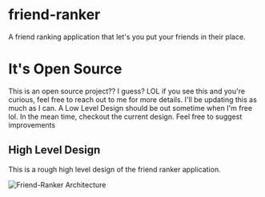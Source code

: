 # friend-ranker
A friend ranking application that let's you put your friends in their place.

# It's Open Source
This is an open source project?? I guess? LOL if you see this and you're curious, feel free to reach out to me for more details. 
I'll be updating this as much as I can. A Low Level Design should be out sometime when I'm free lol. In the mean time, checkout the current design. 
Feel free to suggest improvements


## High Level Design
This is a rough high level design of the friend ranker application.

![Friend-Ranker Architecture](https://user-images.githubusercontent.com/61554248/141692748-f48877ed-b6a6-49ad-867d-7b77549b4b7d.png)
